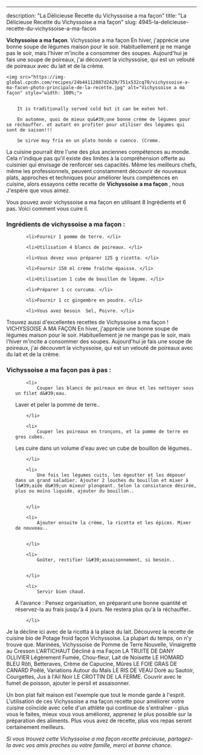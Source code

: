 ---
description: "La Délicieuse Recette du Vichyssoise a ma façon"
title: "La Délicieuse Recette du Vichyssoise a ma façon"
slug: 4945-la-delicieuse-recette-du-vichyssoise-a-ma-facon

<p>
	<strong>Vichyssoise a ma façon</strong>. 
	Vichyssoise a ma façon En hiver, j&#39;apprécie une bonne soupe de légumes maison pour le soir. Habituellement je ne mange pas le soir, mais l&#39;hiver m&#39;incite a consommer des soupes. Aujourd&#39;hui je fais une soupe de poireaux, j&#39;ai découvert la vichyssoise, qui est un velouté de poireaux avec du lait et de la crème.
</p>
<p>
	
	<img src="https://img-global.cpcdn.com/recipes/24b44112087d2429/751x532cq70/vichyssoise-a-ma-facon-photo-principale-de-la-recette.jpg" alt="Vichyssoise a ma façon" style="width: 100%;">
	
	
		It is traditionally served cold but it can be eaten hot.
	
		En automne, quoi de mieux qu&#39;une bonne crème de légumes pour se réchauffer. et autant en profiter pour utiliser des légumes qui sont de saison!!!
	
		Se sirve muy fría en un plato hondo o cuenco. (Creme.
	
</p>

La cuisine pourrait être l'une des plus anciennes compétences au monde. Cela n'indique pas qu'il existe des limites à la compréhension offerte au cuisinier qui envisage de renforcer ses capacités. Même les meilleurs chefs, même les professionnels, peuvent constamment découvrir de nouveaux plats, approches et techniques pour améliorer leurs compétences en cuisine, alors essayons cette recette de <strong> Vichyssoise a ma façon </strong>, nous J'espère que vous aimez.

<!--inarticleads1-->

Vous pouvez avoir vichyssoise a ma façon en utilisant 8 Ingrédients et 6 pas. Voici comment vous cuire il.

<h3>Ingrédients de vichyssoise a ma façon :</h3>

<ol>
	
		<li>Fournir 1 pomme de terre. </li>
	
		<li>Utilisation 4 blancs de poireaux. </li>
	
		<li>Vous devez vous préparer 125 g ricotta. </li>
	
		<li>Fournir 150 ml crème fraîche épaisse. </li>
	
		<li>Utilisation 1 cube de bouillon de légume. </li>
	
		<li>Préparer 1 cc curcuma. </li>
	
		<li>Fournir 1 cc gingembre en poudre. </li>
	
		<li>Vous avez besoin  Sel, Poivre. </li>
	
</ol>

Trouvez aussi d&#39;excellentes recettes de Vichyssoise a ma façon ! VICHYSSOISE A MA FAÇON En hiver, j&#39;apprécie une bonne soupe de légumes maison pour le soir. Habituellement je ne mange pas le soir, mais l&#39;hiver m&#39;incite a consommer des soupes. Aujourd&#39;hui je fais une soupe de poireaux, j&#39;ai découvert la vichyssoise, qui est un velouté de poireaux avec du lait et de la crème. 

<!--inarticleads2-->

<h3>Vichyssoise a ma façon pas à pas :</h3>

<ol>
	
		<li>
			Couper les blancs de poireaux en deux et les nettoyer sous un filet d&#39;eau.
Laver et peler la pomme de terre..
			
			
		</li>
	
		<li>
			Couper les poireaux en tronçons, et la pomme de terre en gros cubes.

Les cuire dans un volume d&#39;eau avec un cube de bouillon de légumes..
			
			
		</li>
	
		<li>
			Une fois les légumes cuits, les égoutter et les déposer dans un grand saladier. Ajouter 2 louches du bouillon et mixer à l&#39;aide d&#39;un mixeur plongeant. Selon la consistance désirée, plus ou moins liquide, ajouter du bouillon..
			
			
		</li>
	
		<li>
			Ajouter ensuite la crème, la ricotta et les épices. Mixer de nouveau..
			
			
		</li>
	
		<li>
			Goûter, rectifier l&#39;assaisonnement, si besoin..
			
			
		</li>
	
		<li>
			Servir bien chaud.

A l’avance : Pensez organisation, en préparant une bonne quantité et réservez-la au frais jusqu&#39;à 4 jours. Ne restera plus qu&#39;à la réchauffer..
			
			
		</li>
	
</ol>

Je la décline ici avec de la ricotta à la place du lait. Découvrez la recette de cuisine bio de Potage froid façon Vichyssoise. La plupart du temps, on n&#39;y trouve que. Marinées, Vichyssoise de Pomme de Terre Nouvelle, Vinaigrette au Cresson L&#39;ARTICHAUT Décliné à ma Façon LA TRUITE DE DANY OLLIVIER Légèrement Fumée, Chou-fleur, Lait de Noisette LE HOMARD BLEU Rôti, Betteraves, Crème de Capucine, Mûres LE FOIE GRAS DE CANARD Poêlé, Variations Autour du Maïs LE RIS DE VEAU Doré au Sautoir, Courgettes, Jus à l&#39;Ail Noir LE CROTTIN DE LA FERME. Couvrir avec le fumet de poisson, ajouter le persil et assaisonner. 

<!--inarticleads1-->

<p>
Un bon plat fait maison est l'exemple que tout le monde garde à l'esprit. L'utilisation de ces Vichyssoise a ma façon recette pour améliorer votre cuisine coïncide avec celle d'un athlète qui continue de s'entraîner - plus vous le faites, mieux vous vous améliorez, apprenez le plus possible sur la préparation des aliments. Plus vous avez de recette, plus vos repas seront certainement meilleurs.
</p>

<p>
<i>Si vous trouvez cette Vichyssoise a ma façon recette précieuse, partagez-la avec vos amis proches ou votre famille, merci et bonne chance.</i>
</p>

